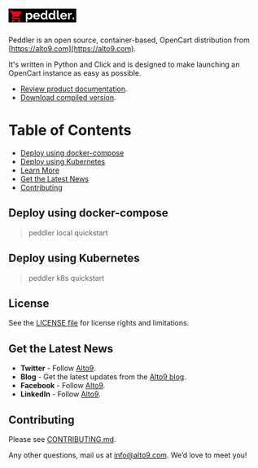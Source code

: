 # [![peddler](https://raw.githubusercontent.com/alto9/peddler/master/assets/images/peddler_logo_dark.png)](https://alto9.com)

Peddler is an open source, container-based, OpenCart distribution from [https://alto9.com](https://alto9.com).

It's written in Python and Click and is designed to make launching an OpenCart instance as easy as possible.

- [Review product documentation](http://www.alto9.com/peddler/docs).
- [Download compiled version](https://www.alto9.com/peddler/download).



Table of Contents
=================

  * [Deploy using docker-compose](#deploy-using-docker-compose)
  * [Deploy using Kubernetes](#deploy-using-kubernetes)
  * [Learn More](#learn-more)
  * [Get the Latest News](#get-the-latest-news)
  * [Contributing](#contributing)


## Deploy using docker-compose
> peddler local quickstart


## Deploy using Kubernetes
> peddler k8s quickstart

## License

See the [LICENSE file](LICENSE.txt) for license rights and limitations.

## Get the Latest News

- **Twitter** - Follow [Alto9](https://twitter.com/alto9).
- **Blog** - Get the latest updates from the [Alto9 blog](https://alto9.com/blog/).
- **Facebook** - Follow [Alto9](https://www.facebook.com/Alto9).
- **LinkedIn** - Follow [Alto9](https://www.linkedin.com/company/alto9/).

## Contributing
Please see [CONTRIBUTING.md](./CONTRIBUTING.md).

Any other questions, mail us at info@alto9.com. We’d love to meet you!